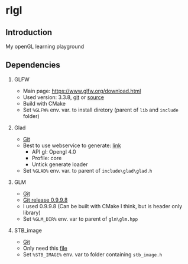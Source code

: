 # rlgl

## Introduction
My openGL learning playground


## Dependencies

1. GLFW

    - Main page: https://www.glfw.org/download.html
    - Used version: 3.3.8, [git](https://github.com/glfw/glfw) or [source](https://github.com/glfw/glfw/releases/download/3.3.8/glfw-3.3.8.zip)
    - Build with CMake
    - Set `%GLFW%` env. var. to install diretory (parent of `lib` and `include` folder)
    
2. Glad

    - [Git](https://github.com/Dav1dde/glad)
    - Best to use webservice to generate: [link](https://glad.dav1d.de/)
        - API gl: Opengl 4.0
        - Profile: core
        - Untick generate loader
    - Set `%GLAD%` env. var. to parent of `include\glad\glad.h`
    
3. GLM
    - [Git](https://github.com/g-truc/glm)
    - [Git release 0.9.9.8](https://github.com/g-truc/glm/releases/tag/0.9.9.8) 
    - I used 0.9.9.8 (Can be built with CMake I think, but is header only library) 
    - Set `%GLM_DIR%` env. var to parent of `glm\glm.hpp`
    
4. STB_image
    - [Git](https://github.com/nothings/stb)
    - Only need this [file](https://github.com/nothings/stb/blob/master/stb_image.h)
    - Set `%STB_IMAGE%` env. var to folder containing `stb_image.h`  
